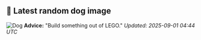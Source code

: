 ## 🐶 Latest random dog image
![Dog](https://images.dog.ceo/breeds/pointer-germanlonghair/hans1.jpg)
**Advice:** "Build something out of LEGO."
*Updated: 2025-09-01 04:44 UTC*
